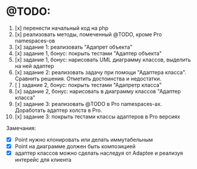 
# @TODO:
1. [x] перенести начальный код на php
2. [x] реализовать методы, помеченный @TODO, кроме Pro namespaces-ов
3. [x] задание 1: реализовать "Адапрет объекта"
4. [x] задание 1, бонус: покрыть тестами "Адаптер объекта"
5. [x] задание 1, бонус: нарисовать UML диаграмму классов, выделить на ней адаптер
6. [x] задание 2: реализовать задачу при помощи "Адаптера класса". Сравнить решения. Отметить достоинства и недостатки.
7. [ ] задание 2, бонус: покрыть тестами "Адапретр класса"
8. [x] задание 2, бонус: нарисовать в диаграмму классов "Адаптер класса"
9. [x] задание 3: реализовать @TODO в Pro namespaces-ах. Доработать адаптер холста в Pro.
10. [x] задание 3: покрыть тестами классы адаптеров в Pro версиях


Замечания:
 - [x] Point нужно клонировать или делать иммутабельным
 - [x] Point на диаграмме должен быть композицией
 - [x] адаптер классов можно сделать наследуя от Adaptee и реализуя интерейс для клиента